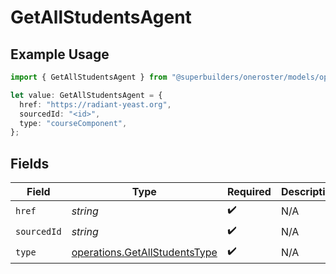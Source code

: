 # GetAllStudentsAgent

## Example Usage

```typescript
import { GetAllStudentsAgent } from "@superbuilders/oneroster/models/operations";

let value: GetAllStudentsAgent = {
  href: "https://radiant-yeast.org",
  sourcedId: "<id>",
  type: "courseComponent",
};
```

## Fields

| Field                                                                          | Type                                                                           | Required                                                                       | Description                                                                    |
| ------------------------------------------------------------------------------ | ------------------------------------------------------------------------------ | ------------------------------------------------------------------------------ | ------------------------------------------------------------------------------ |
| `href`                                                                         | *string*                                                                       | :heavy_check_mark:                                                             | N/A                                                                            |
| `sourcedId`                                                                    | *string*                                                                       | :heavy_check_mark:                                                             | N/A                                                                            |
| `type`                                                                         | [operations.GetAllStudentsType](../../models/operations/getallstudentstype.md) | :heavy_check_mark:                                                             | N/A                                                                            |